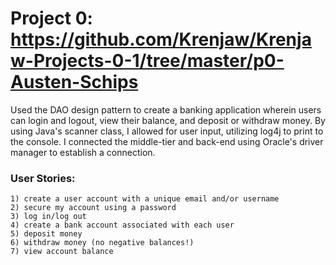 # Project 0: https://github.com/Krenjaw/Krenjaw-Projects-0-1/tree/master/p0-Austen-Schips

Used the DAO design pattern to create a banking application wherein users can login and logout, view their balance, and deposit or withdraw money. By using Java's scanner class, I allowed for user input, utilizing log4j to print to the console. I connected the middle-tier and back-end using Oracle's driver manager to establish a connection. 

### User Stories:
	1) create a user account with a unique email and/or username
  	2) secure my account using a password
	3) log in/log out
	4) create a bank account associated with each user
	5) deposit money
	6) withdraw money (no negative balances!)
	7) view account balance

